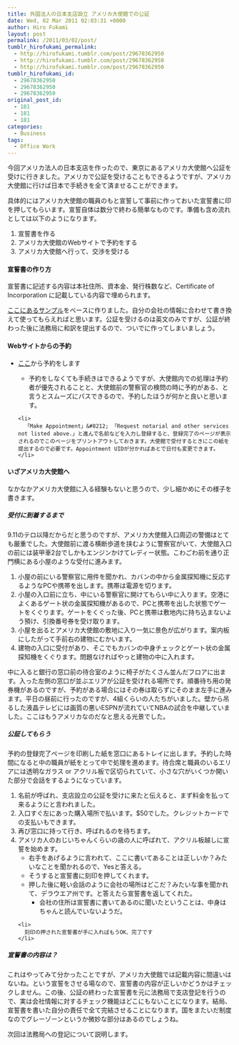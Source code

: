 ```yaml
---
title: 外国法人の日本支店設立 アメリカ大使館での公証
date: Wed, 02 Mar 2011 02:03:31 +0000
author: Hiro Fukami
layout: post
permalink: /2011/03/02/post/
tumblr_hirofukami_permalink:
  - http://hirofukami.tumblr.com/post/29678362950
  - http://hirofukami.tumblr.com/post/29678362950
  - http://hirofukami.tumblr.com/post/29678362950
tumblr_hirofukami_id:
  - 29678362950
  - 29678362950
  - 29678362950
original_post_id:
  - 181
  - 181
  - 181
categories:
  - Business
tags:
  - Office Work
---
```

<div class="section">
  <p>
    今回アメリカ法人の日本支店を作ったので、東京にあるアメリカ大使館へ公証を受けに行きました。アメリカで公証を受けることもできるようですが、アメリカ大使館に行けば日本で手続きを全て済ませることができます。
  </p>
  
  <p>
    具体的にはアメリカ大使館の職員のもと宣誓して事前に作っておいた宣誓書に印を押してもらいます。宣誓自体は数分で終わる簡単なものです。準備も含め流れとしては以下のようになります。
  </p>
  
  <ol>
    <li>
      宣誓書を作る
    </li>
    <li>
      アメリカ大使館のWebサイトで予約をする
    </li>
    <li>
      アメリカ大使館へ行って、交渉を受ける
    </li>
  </ol>
  
  <h4>
    宣誓書の作り方
  </h4>
  
  <p>
    宣誓書に記述する内容は本社住所、資本金、発行株数など、Certificate of Incorporation に記載している内容で埋められます。
  </p>
  
  <p>
    <a href="http://www.markresearch.com/doc/" target="_blank">ここにあるサンプル</a>をベースに作りました。自分の会社の情報に合わせて書き換えて使ってもらえればと思います。公証を受けるのは英文のみですが、公証が終わった後に法務局に和訳を提出するので、ついでに作ってしまいましょう。
  </p>
  
  <h4>
    Webサイトからの予約
  </h4>
  
  <ul>
    <li>
      <a href="https://evisaforms.state.gov/acs/default.asp?postcode=TKY&appcode=1" target="_blank">ここ</a>から予約をします</p> <ul>
        <li>
          予約をしなくても手続きはできるようですが、大使館内での処理は予約者が優先されることと、大使館前の警察官の検問の時に予約がある、と言うとスムーズにパスできるので、予約したほうが何かと良いと思います。
        </li>
      </ul>
    </li>
    
    <li>
      「Make Appointment」&#8212; 「Request notarial and other services not listed above.」と進んで名前などを入力し登録すると、登録完了のページが表示されるのでこのページをプリントアウトしておきます。大使館で受付するときにこの紙を提出するので必要です。Appointment UIDが分かればあとで日付も変更できます。
    </li>
  </ul>
  
  <h4>
    いざアメリカ大使館へ
  </h4>
  
  <p>
    なかなかアメリカ大使館に入る経験もないと思うので、少し細かめにその様子を書きます。
  </p>
  
  <h5>
    受付に到着するまで
  </h5>
  
  <p>
    9.11のテロ以降だからだと思うのですが、アメリカ大使館入口周辺の警備はとても厳重でした。大使館前に渡る横断歩道を挟むように警察官がいて、大使館入口の前には装甲車2台でしかもエンジンかけてレディー状態。こわごわ前を通り正門横にある小屋のような受付に進みます。
  </p>
  
  <ol>
    <li>
      小屋の前にいる警察官に用件を聞かれ、カバンの中から金属探知機に反応するようなPCや携帯を出します。携帯は電源を切ります。
    </li>
    <li>
      小屋の入口前に立ち、中にいる警察官に開けてもらい中に入ります。空港によくあるゲート状の金属探知機があるので、PCと携帯を出した状態でゲートをくぐります。ゲートをくぐった後、PCと携帯は敷地内に持ち込まないよう預け、引換番号券を受け取ります。
    </li>
    <li>
      小屋を出るとアメリカ大使館の敷地に入り一気に景色が広がります。案内板にしたがって手前右の建物にむかいます。
    </li>
    <li>
      建物の入口に受付があり、そこでもカバンの中身チェックとゲート状の金属探知機をくぐります。問題なければやっと建物の中に入れます。
    </li>
  </ol>
  
  <p>
    中に入ると銀行の窓口前の待合室のように椅子がたくさん並んだフロアに出ます。入った左側の窓口が並ぶエリアが公証を受けれる場所です。順番待ち用の発券機があるのですが、予約がある場合にはその券は取らずにそのまま左手に進みます。平日の昼前に行ったのですが、4組くらいの人たちがいました。壁から吊るした液晶テレビには画質の悪いESPNが流れていてNBAの試合を中継していました。ここはもうアメリカなのだなと思える光景でした。
  </p>
  
  <h5>
    公証してもらう
  </h5>
  
  <p>
    予約の登録完了ページを印刷した紙を窓口にあるトレイに出します。予約した時間になると中の職員が紙をとって中で処理を進めます。待合席と職員のいるエリアには透明なガラス or アクリル板で区切られていて、小さな穴がいくつか開いた部分で会話をするようになっています。
  </p>
  
  <ol>
    <li>
      名前が呼ばれ、支店設立の公証を受けに来たと伝えると、まず料金を払って来るようにと言われました。
    </li>
    <li>
      入口すぐ左にあった購入場所で払います。$50でした。クレジットカードでの支払いもできます。
    </li>
    <li>
      再び窓口に持って行き、呼ばれるのを待ちます。
    </li>
    <li>
      アメリカ人のおじいちゃんくらいの歳の人に呼ばれて、アクリル板越しに宣誓を始めます。 <ul>
        <li>
          右手をあげるように言われて、ここに書いてあることは正しいか？みたいなことを聞かれるので、Yesと答える。
        </li>
        <li>
          そうすると宣誓書に刻印を押してくれます。
        </li>
        <li>
          押した後に軽い会話のように会社の場所はどこだ？みたいな事を聞かれて、デラウエア州です。と答えたら宣誓書を返してくれた。 <ul>
            <li>
              会社の住所は宣誓書に書いてあるのに聞いたということは、中身はちゃんと読んでいないようだ。
            </li>
          </ul>
        </li>
      </ul>
    </li>
    
    <li>
      刻印の押された宣誓書が手に入ればもうOK、完了です
    </li>
  </ol>
  
  <h5>
    宣誓書の内容は？
  </h5>
  
  <p>
    これはやってみて分かったことですが、アメリカ大使館では記載内容に間違いはないね。という宣誓をさせる場なので、宣誓書の内容が正しいかどうかはチェックしません。この後、公証の終わった宣誓書を元に法務局で支店登記を行うので、実は会社情報に対するチェック機能はどこにもないことになります。結局、宣誓書を書いた自分の責任で全て完結させることになります。国をまたいだ制度なのでグレーゾーンというか微妙な部分はあるのでしょうね。
  </p>
  
  <p>
    <p>
      次回は法務局への登記について説明します。
    </p></div>